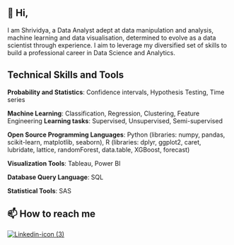 ## 👋 Hi, 

I am Shrividya, a Data Analyst adept at data manipulation and analysis, machine learning and data visualisation, determined to evolve as a data scientist through experience. I aim to leverage my diversified set of skills to build a professional career in Data Science and Analytics. 

## Technical Skills and Tools
**Probability and Statistics**: Confidence intervals, Hypothesis Testing, Time series

**Machine Learning**: Classification, Regression, Clustering, Feature Engineering
**Learning tasks**: Supervised, Unsupervised, Semi-supervised
                                                                                                                                           
**Open Source Programming Languages**: Python (libraries: numpy, pandas, scikit-learn, matplotlib, seaborn), 
 R (libraries: dplyr, ggplot2, caret, lubridate, lattice, randomForest, data.table, XGBoost, forecast)

**Visualization Tools**: Tableau, Power BI

**Database Query Language**: SQL                                                                                                    

**Statistical Tools**: SAS

## 📫 How to reach me 
[![Linkedin-icon (3)](https://user-images.githubusercontent.com/58010969/127127652-8b1b50cf-c357-4a0a-8b2f-67e78998c867.png)][1]

[1]: https://www.linkedin.com/in/shrividya-subramaniam-36b76996/
